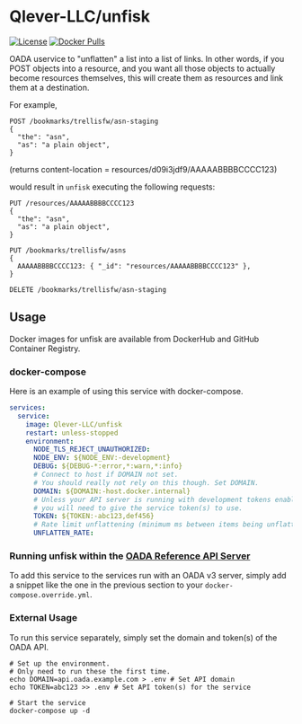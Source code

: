 # Qlever-LLC/unfisk

[![License](https://img.shields.io/github/license/Qlever-LLC/unfisk)](LICENSE)
[![Docker Pulls](https://img.shields.io/docker/pulls/Qlever-LLC/unfisk)][dockerhub]

OADA uservice to "unflatten" a list into a list of links.
In other words, if you POST objects into a resource,
and you want all those objects to actually become resources themselves,
this will create them as resources and link them at a destination.

For example,

```http
POST /bookmarks/trellisfw/asn-staging
{
  "the": "asn",
  "as": "a plain object",
}
```

(returns content-location = resources/d09i3jdf9/AAAAABBBBCCCC123)

would result in `unfisk` executing the following requests:

```http
PUT /resources/AAAAABBBBCCCC123
{
  "the": "asn",
  "as": "a plain object",
}

PUT /bookmarks/trellisfw/asns
{
  AAAAABBBBCCCC123: { "_id": "resources/AAAAABBBBCCCC123" },
}

DELETE /bookmarks/trellisfw/asn-staging
```

## Usage

Docker images for unfisk are available from
DockerHub and GitHub Container Registry.

### docker-compose

Here is an example of using this service with docker-compose.

```yaml
services:
  service:
    image: Qlever-LLC/unfisk
    restart: unless-stopped
    environment:
      NODE_TLS_REJECT_UNAUTHORIZED:
      NODE_ENV: ${NODE_ENV:-development}
      DEBUG: ${DEBUG-*:error,*:warn,*:info}
      # Connect to host if DOMAIN not set.
      # You should really not rely on this though. Set DOMAIN.
      DOMAIN: ${DOMAIN:-host.docker.internal}
      # Unless your API server is running with development tokens enabled,
      # you will need to give the service token(s) to use.
      TOKEN: ${TOKEN:-abc123,def456}
      # Rate limit unflattening (minimum ms between items being unflattened)
      UNFLATTEN_RATE:
```

### Running unfisk within the [OADA Reference API Server]

To add this service to the services run with an OADA v3 server,
simply add a snippet like the one in the previous section
to your `docker-compose.override.yml`.

### External Usage

To run this service separately,
simply set the domain and token(s) of the OADA API.

```shell
# Set up the environment.
# Only need to run these the first time.
echo DOMAIN=api.oada.example.com > .env # Set API domain
echo TOKEN=abc123 >> .env # Set API token(s) for the service

# Start the service
docker-compose up -d
```

[dockerhub]: https://hub.docker.com/repository/docker/Qlever-LLC/unfisk
[oada reference api server]: https://github.com/OADA/server
